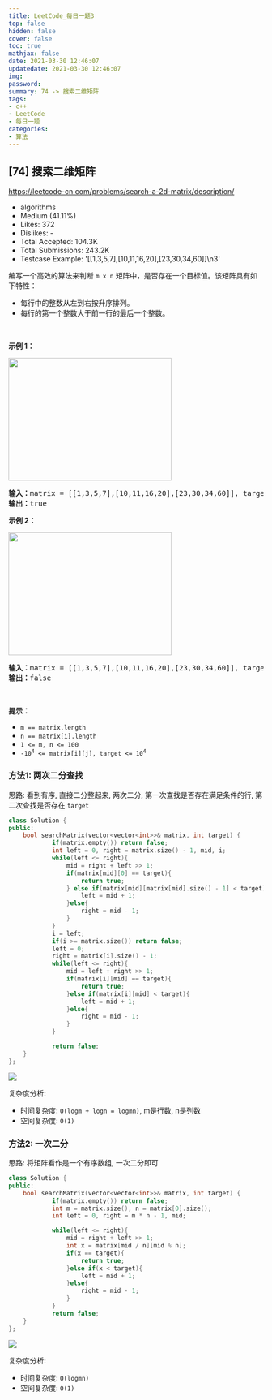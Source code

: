 ```yaml
---
title: LeetCode_每日一题3
top: false
hidden: false
cover: false
toc: true
mathjax: false
date: 2021-03-30 12:46:07
updatedate: 2021-03-30 12:46:07
img:
password:
summary: 74 -> 搜索二维矩阵
tags:
- c++
- LeetCode
- 每日一题
categories:
- 算法
---
```

## [74] 搜索二维矩阵

https://leetcode-cn.com/problems/search-a-2d-matrix/description/

* algorithms
* Medium (41.11%)
* Likes:    372
* Dislikes: -
* Total Accepted:    104.3K
* Total Submissions: 243.2K
* Testcase Example:  '[[1,3,5,7],[10,11,16,20],[23,30,34,60]]\n3'

<p>编写一个高效的算法来判断 <code>m x n</code> 矩阵中，是否存在一个目标值。该矩阵具有如下特性：</p>

<ul>
	<li>每行中的整数从左到右按升序排列。</li>
	<li>每行的第一个整数大于前一行的最后一个整数。</li>
</ul>

<p> </p>

<p><strong>示例 1：</strong></p>
<img alt="" src="https://assets.leetcode.com/uploads/2020/10/05/mat.jpg" style="width: 322px; height: 242px;" />
<pre>
<strong>输入：</strong>matrix = [[1,3,5,7],[10,11,16,20],[23,30,34,60]], target = 3
<strong>输出：</strong>true
</pre>

<p><strong>示例 2：</strong></p>
<img alt="" src="https://assets.leetcode-cn.com/aliyun-lc-upload/uploads/2020/11/25/mat2.jpg" style="width: 322px; height: 242px;" />
<pre>
<strong>输入：</strong>matrix = [[1,3,5,7],[10,11,16,20],[23,30,34,60]], target = 13
<strong>输出：</strong>false
</pre>

<p> </p>

<p><strong>提示：</strong></p>

<ul>
	<li><code>m == matrix.length</code></li>
	<li><code>n == matrix[i].length</code></li>
	<li><code>1 <= m, n <= 100</code></li>
	<li><code>-10<sup>4</sup> <= matrix[i][j], target <= 10<sup>4</sup></code></li>
</ul>

### 方法1: 两次二分查找

思路: 看到有序, 直接二分整起来, 两次二分, 第一次查找是否存在满足条件的行, 第二次查找是否存在 `target`

```cpp
class Solution {
public:
    bool searchMatrix(vector<vector<int>>& matrix, int target) {
			if(matrix.empty()) return false;
			int left = 0, right = matrix.size() - 1, mid, i; 
			while(left <= right){
				mid = right + left >> 1;
				if(matrix[mid][0] == target){
					return true;
				} else if(matrix[mid][matrix[mid].size() - 1] < target){
					left = mid + 1;
				}else{
					right = mid - 1;
				}
			}
			i = left;
			if(i >= matrix.size()) return false;
			left = 0;
			right = matrix[i].size() - 1;
			while(left <= right){
				mid = left + right >> 1;
				if(matrix[i][mid] == target){
					return true;
				}else if(matrix[i][mid] < target){
					left = mid + 1;
				}else{
					right = mid - 1;
				}
			}

			return false;
    }
};
```

![](https://cdn.jsdelivr.net/gh/liuyaanng/Blog_source@master/blog_images/img/20210330124735.png)

复杂度分析: 
- 时间复杂度: `O(logm + logn = logmn)`, m是行数, n是列数
- 空间复杂度: `O(1)`

### 方法2: 一次二分

思路: 将矩阵看作是一个有序数组, 一次二分即可

```cpp
class Solution {
public:
    bool searchMatrix(vector<vector<int>>& matrix, int target) {
			if(matrix.empty()) return false;
			int m = matrix.size(), n = matrix[0].size();
			int left = 0, right = m * n - 1, mid;

			while(left <= right){
				mid = right + left >> 1;
				int x = matrix[mid / n][mid % n];
				if(x == target){
					return true;
				}else if(x < target){
					left = mid + 1;
				}else{
					right = mid - 1;
				}
			}
			return false;
    }
};
```

![](https://cdn.jsdelivr.net/gh/liuyaanng/Blog_source@master/blog_images/img/20210330131450.png)

复杂度分析: 
- 时间复杂度: `O(logmn)`
- 空间复杂度: `O(1)`

